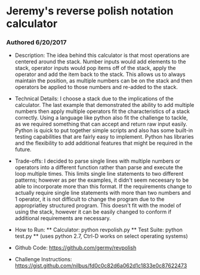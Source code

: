 # Jeremy's reverse polish notation calculator
### Authored 6/20/2017

* Description: The idea behind this calculator is that most operations are centered around the stack. Number inputs would add elements to the stack, operator inputs would pop items off of the stack, apply the operator and add the item back to the stack. This allows us to always maintain the position, as multiple numbers can be on the stack and then operators be applied to those numbers and re-added to the stack.

* Technical Details: I choose a stack due to the implications of the calculator. The last example that demonstrated the ability to add multiple numbers then apply multiple operators fit the characteristics of a stack correctly. Using a language like python also fit the challenge to tackle, as we required something that can accept and return raw input easily. Python is quick to put together simple scripts and also has some built-in testing capabilities that are fairly easy to implement. Python has libraries and the flexibility to add additional features that might be required in the future.

* Trade-offs: I decided to parse single lines with multiple numbers or operators into a different function rather than parse and execute the loop multiple times. This limits single line statements to two different patterns; however as per the examples, it didn't seem neceesary to be able to incorporate more than this format. If the requirements change to actually require single line statements with more than two numbers and 1 operator, it is not difficult to change the program due to the appropriatley structured program. This doesn't fit with the model of using the stack, however it can be easily changed to conform if additional requirements are necessary. 

* How to Run: 
** Calculator: python revpolish.py
** Test Suite: python test.py
** (uses python 2.7, Ctrl-D works on select operating systems)

* Github Code: https://github.com/germy/revpolish
* Challenge Instructions: https://gist.github.com/nilbus/fd0c0c82d6a062d1c1833e0c87622473